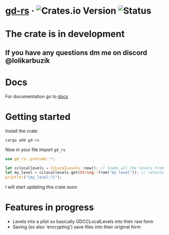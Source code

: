 # [gd-rs](https://crates.io/crates/gd-rs) &middot; ![Crates.io Version](https://img.shields.io/crates/v/gd-rs) ![Status](https://img.shields.io/badge/Status-NOT%20FINISHED-FA0000)

# The crate is in development
## If you have any questions dm me on discord @lolikarbuzik

# Docs
For documentation go to [docs](https://docs.rs/gd-rs/latest/gd_rs/)

# Getting started
Install the crate
```
cargo add gd-rs
```

Now in your file import `gd_rs`
```rust
use gd_rs::prelude::*;

let cclocallevels = CCLocalLevels::new(); // loads all the levels from the savefile
let my_level = cclocallevels.get(String::from("my level")); // returns option GDLocalLevel
println!("{my_level:?}");
```

I will start updating this crate soon

# Features in progress
- Levels into a plist so basically GDCCLocalLevels into their raw form
- Saving (so also 'encrypting') save files into their original form
